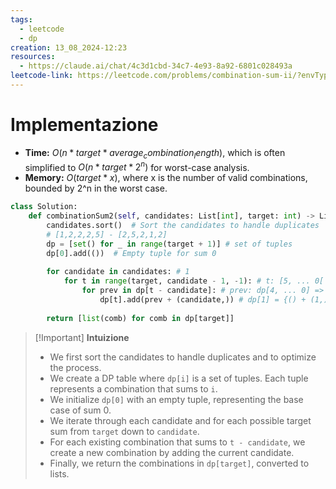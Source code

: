 ```yaml
---
tags:
  - leetcode
  - dp
creation: 13_08_2024-12:23
resources:
  - https://claude.ai/chat/4c3d1cbd-34c7-4e93-8a92-6801c028493a
leetcode-link: https://leetcode.com/problems/combination-sum-ii/?envType=daily-question&envId=2024-08-13
---
```

# Implementazione

- **Time:** $O(n * target * average_combination_length)$, which is often simplified to $O(n * target * 2^n)$ for worst-case analysis.
- **Memory:** $O(target * x)$, where x is the number of valid combinations, bounded by 2^n in the worst case.

```python
class Solution:
    def combinationSum2(self, candidates: List[int], target: int) -> List[List[int]]:
        candidates.sort()  # Sort the candidates to handle duplicates
        # [1,2,2,2,5] - [2,5,2,1,2]
        dp = [set() for _ in range(target + 1)] # set of tuples
        dp[0].add(())  # Empty tuple for sum 0
        
        for candidate in candidates: # 1
            for t in range(target, candidate - 1, -1): # t: [5, ... 0[
                for prev in dp[t - candidate]: # prev: dp[4, ... 0] => ()
                    dp[t].add(prev + (candidate,)) # dp[1] = {() + (1,)} = (1,)
        
        return [list(comb) for comb in dp[target]]
```

>[!Important] **Intuizione**
> - We first sort the candidates to handle duplicates and to optimize the process.
> - We create a DP table where `dp[i]` is a set of tuples. Each tuple represents a combination that sums to `i`.
> - We initialize `dp[0]` with an empty tuple, representing the base case of sum 0.
> - We iterate through each candidate and for each possible target sum from `target` down to `candidate`.
> - For each existing combination that sums to `t - candidate`, we create a new combination by adding the current candidate.
> - Finally, we return the combinations in `dp[target]`, converted to lists.

